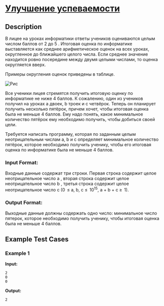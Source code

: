 # [Улучшение успеваемости](link)

## Description

В лицее на уроках информатики ответы учеников оцениваются целым числом баллов от 2 до 5 . Итоговая оценка по информатике выставляется как среднее арифметическое оценок на всех уроках, округленное до ближайшего целого числа. Если среднее значение находится ровно посередине между двумя целыми числами, то оценка округляется вверх. 

Примеры округления оценок приведены в таблице.

![Рис](table.png)

Все ученики лицея стремятся получить итоговую оценку по информатике не ниже 4 баллов. К сожалению, один из учеников получил на уроках a двоек, b троек и c четвёрок. Теперь он планирует получить несколько пятёрок, причем хочет, чтобы итоговая оценка была не меньше 4 баллов. Ему надо понять, какое минимальное количество пятёрок ему необходимо получить, чтобы добиться своей цели.

Требуется написать программу, которая по заданным целым неотрицательным числам a, b и c определяет минимальное количество пятёрок, которое необходимо получить ученику, чтобы его итоговая оценка по информатике была не меньше 4 баллов.
### Input Format:

Входные данные содержат три строки. Первая строка содержит целое неотрицательное число a , вторая строка содержит целое неотрицательное число b , третья строка содержит целое неотрицательное число c (0  $\le$ a, b, c $\le$  $10^{15}$, a + b + c $\ge$  1).

### Output Format:

Выходные данные должны содержать одно число: минимальное число пятерок, которое необходимо получить ученику, чтобы итоговая оценка была не меньше 4 баллов.

## Example Test Cases

### Example 1

**Input:**
```
2
0
0

```

**Output:**
```
2

```


